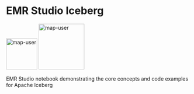# EMR Studio Iceberg

<img width="85" alt="map-user" src="https://img.shields.io/badge/views-227-green"> <img width="125" alt="map-user" src="https://img.shields.io/badge/unique visits-083-green">

EMR Studio notebook demonstrating the core concepts and code examples for Apache Iceberg
